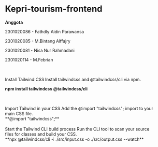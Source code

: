 # Kepri-tourism-frontend

**Anggota** 

2301020086 - Fathdly Aidin Parawansa 

2301020085 - M.Bintang Alffajry

2301020081 - Nisa Nur Rahmadani

2301020114 - M.Febrian


</br>
</br>

<span style color="lightblue">
Install Tailwind CSS
Install tailwindcss and @tailwindcss/cli via npm.
</span>
</br>

**npm install tailwindcss @tailwindcss/cli**

</br>
</br>

<span style color="lightblue">
Import Tailwind in your CSS
Add the @import "tailwindcss"; import to your main CSS file.
</span>
</br>
**@import "tailwindcss";**

</br>
</br>


<span style color="lightblue">
Start the Tailwind CLI build process
Run the CLI tool to scan your source files for classes and build your CSS.
</span>

</br>
**npx @tailwindcss/cli -i ./src/input.css -o ./src/output.css --watch**




